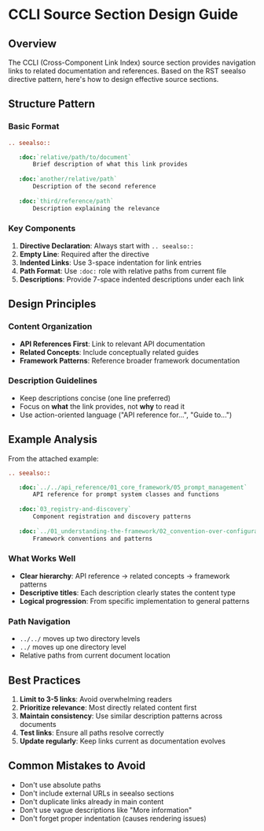 # CCLI Source Section Design Guide

## Overview
The CCLI (Cross-Component Link Index) source section provides navigation links to related documentation and references. Based on the RST seealso directive pattern, here's how to design effective source sections.

## Structure Pattern

### Basic Format
```rst
.. seealso::

   :doc:`relative/path/to/document`
       Brief description of what this link provides
   
   :doc:`another/relative/path`
       Description of the second reference
   
   :doc:`third/reference/path`
       Description explaining the relevance
```

### Key Components

1. **Directive Declaration**: Always start with `.. seealso::`
2. **Empty Line**: Required after the directive
3. **Indented Links**: Use 3-space indentation for link entries
4. **Path Format**: Use `:doc:` role with relative paths from current file
5. **Descriptions**: Provide 7-space indented descriptions under each link

## Design Principles

### Content Organization
- **API References First**: Link to relevant API documentation
- **Related Concepts**: Include conceptually related guides
- **Framework Patterns**: Reference broader framework documentation

### Description Guidelines
- Keep descriptions concise (one line preferred)
- Focus on **what** the link provides, not **why** to read it
- Use action-oriented language ("API reference for...", "Guide to...")

## Example Analysis

From the attached example:
```rst
.. seealso::

   :doc:`../../api_reference/01_core_framework/05_prompt_management`
       API reference for prompt system classes and functions
   
   :doc:`03_registry-and-discovery`
       Component registration and discovery patterns
   
   :doc:`../01_understanding-the-framework/02_convention-over-configuration`
       Framework conventions and patterns
```

### What Works Well
- **Clear hierarchy**: API reference → related concepts → framework patterns
- **Descriptive titles**: Each description clearly states the content type
- **Logical progression**: From specific implementation to general patterns

### Path Navigation
- `../../` moves up two directory levels
- `../` moves up one directory level  
- Relative paths from current document location

## Best Practices

1. **Limit to 3-5 links**: Avoid overwhelming readers
2. **Prioritize relevance**: Most directly related content first
3. **Maintain consistency**: Use similar description patterns across documents
4. **Test links**: Ensure all paths resolve correctly
5. **Update regularly**: Keep links current as documentation evolves

## Common Mistakes to Avoid

- Don't use absolute paths
- Don't include external URLs in seealso sections
- Don't duplicate links already in main content
- Don't use vague descriptions like "More information"
- Don't forget proper indentation (causes rendering issues)
